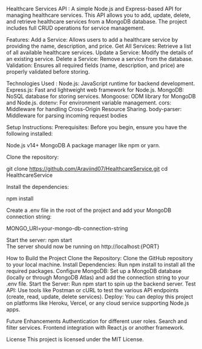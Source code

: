 Healthcare Services API :
   A simple Node.js and Express-based API for managing healthcare services. This API allows you to add, update, delete, and retrieve healthcare services from a MongoDB database. The project includes full CRUD operations for service management.

Features:
  Add a Service: Allows users to add a healthcare service by providing the name, description, and price.
  Get All Services: Retrieve a list of all available healthcare services.
  Update a Service: Modify the details of an existing service.
  Delete a Service: Remove a service from the database.
  Validation: Ensures all required fields (name, description, and price) are properly validated before storing.

Technologies Used :
  Node.js: JavaScript runtime for backend development.
  Express.js: Fast and lightweight web framework for Node.js.
  MongoDB: NoSQL database for storing services.
  Mongoose: ODM library for MongoDB and Node.js.
  dotenv: For environment variable management.
  cors: Middleware for handling Cross-Origin Resource Sharing.
  body-parser: Middleware for parsing incoming request bodies  

Setup Instructions:
Prerequisites:
Before you begin, ensure you have the following installed:

  Node.js v14+
  MongoDB
  A package manager like npm or yarn.  

Clone the repository:

  git clone https://github.com/Araviind07/HealthcareService.git
  cd HealthcareService

Install the dependencies:

  npm install

Create a .env file in the root of the project and add your MongoDB connection string:

  MONGO_URI=your-mongo-db-connection-string

Start the server:
  npm start  
  The server should now be running on http://localhost:{PORT}

How to Build the Project
  Clone the Repository: Clone the GitHub repository to your local machine.
  Install Dependencies: Run npm install to install all the required packages.
  Configure MongoDB: Set up a MongoDB database (locally or through MongoDB Atlas) and add the connection string to your .env file.
  Start the Server: Run npm start to spin up the backend server.
  Test API: Use tools like Postman or cURL to test the various API endpoints (create, read, update, delete services).
  Deploy: You can deploy this project on platforms like Heroku, Vercel, or any cloud service supporting Node.js apps.  

Future Enhancements
  Authentication for different user roles.
  Search and filter services.
  Frontend integration with React.js or another framework.  


License
  This project is licensed under the MIT License.  
